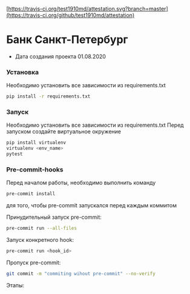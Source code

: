 [https://travis-ci.org/test1910md/attestation.svg?branch=master](https://travis-ci.org/github/test1910md/attestation)
# Банк Санкт-Петербург

  - Дата создания проекта 01.08.2020

### Установка

Необходимо установить все зависимости из requirements.txt

```sh
pip install -r requirements.txt
```

 ### Запуск

Необходимо установить все зависимости из requirements.txt
Перед запуском создайте виртуальное окружение

```sh
pip install virtualenv
virtualenv <env_name>
pytest
```
 ### Pre-commit-hooks
 Перед началом работы, необходимо выполнить команду
  ```sh
pre-commit install
```
для того, чтобы pre-commit запускался перед каждым коммитом

Принудительный запуск pre-commit:
 ```sh
pre-commit run --all-files
```
Запуск конкретного hook:
 ```sh
pre-commit run <hook_id>
```
Пропуск pre-commit:
 ```sh
git commit -m "commiting wihout pre-commit" --no-verify
```
Этапы:
```sh

```
